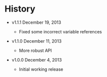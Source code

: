 # History

- v1.1.1 December 19, 2013
	- Fixed some incorrect variable references

- v1.1.0 December 11, 2013
	- More robust API

- v1.0.0 December 4, 2013
	- Initial working release
